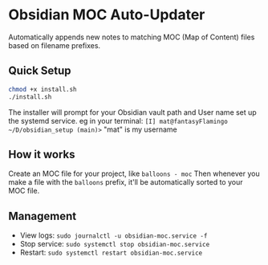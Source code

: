 # Obsidian MOC Auto-Updater

Automatically appends new notes to matching MOC (Map of Content) files based on filename prefixes.

## Quick Setup

```bash
chmod +x install.sh
./install.sh
```

The installer will prompt for your Obsidian vault path and User name set up the systemd service. eg in your terminal:
`[I] mat@fantasyFlamingo ~/D/obsidian_setup (main)>` "mat" is my username

## How it works

Create an MOC file for your project, like `balloons - moc`
Then whenever you make a file with the `balloons` prefix, it'll be automatically sorted to your MOC file.


## Management

- View logs: `sudo journalctl -u obsidian-moc.service -f`
- Stop service: `sudo systemctl stop obsidian-moc.service`
- Restart: `sudo systemctl restart obsidian-moc.service`